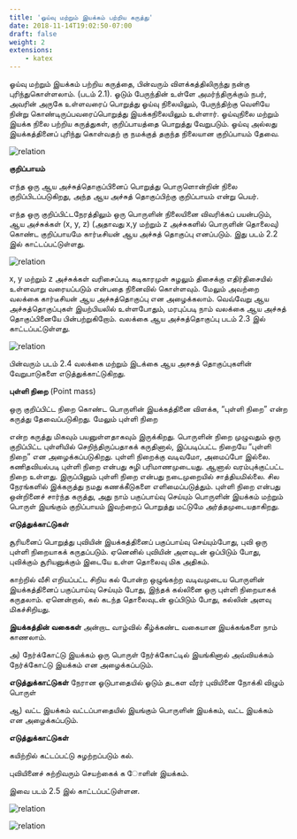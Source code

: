 ```yaml
---
title: 'ஓய்வு மற்றும் இயக்கம் பற்றிய கருத்து'
date: 2018-11-14T19:02:50-07:00
draft: false
weight: 2
extensions:
    - katex
---
```


ஓய்வு மற்றும் இயக்கம் பற்றிய கருத்தை, பின்வரும்
விளக்கத்திலிருந்து நன்கு புரிந்துகொள்ளலாம்.
(படம் 2.1). ஓடும் பேருந்தின் உள்ளே அமர்ந்திருக்கும்
நபர், அவரின் அருகே உள்ளவரைப் பொறுத்து
ஓய்வு நிலையிலும், பேருந்திற்கு வெளியே நின்று
கொண்டிருப்பவரைப்பொறுத்து இயக்கநிலையிலும்
உள்ளார். ஓய்வுநிலை மற்றும் இயக்க நிலை பற்றிய
கருத்துகள், குறிப்பாயத்தை பொறுத்து வேறுபடும்.
ஓய்வு அல்லது இயக்கத்தினைப் புரிந்து கொள்வதற் கு
நமக்குத் தகுந்த நிலையான குறிப்பாயம் தேவை.

![relation](/books/physics/part-1/unit-2/2.2.png "")

**குறிப்பாயம்**

எந்த ஒரு ஆய அச்சுத்தொகுப்பினைப் பொறுத்து
பொருளொன்றின் நிலை குறிப்பிடப்படுகிறது, அந்த
ஆய அச்சுத் தொகுப்பிற்கு குறிப்பாயம் என்று பெயர்.

எந்த ஒரு குறிப்பிட்டநேரத்திலும் ஒரு பொருளின்
நிலையினை விவரிக்கப் பயன்படும், ஆய அச்சுக்கள்
(x, y, z) (அதாவது x,y மற்றும் z அச்சுகளில் பொருளின்
தொலைவு) கொண்ட குறிப்பாயமே கார்டீசியன்
ஆய அச்சுத் தொகுப்பு எனப்படும். இது படம் 2.2 இல்
காட்டப்பட்டுள்ளது.


![relation](/books/physics/part-1/unit-2/2.1.png "")

x, y மற்றும் z அச்சுக்கள் வரிசைப்படி கடிகாரமுள்
சுழலும் திசைக்கு எதிர்திசையில் உள்ளவாறு
வரையப்படும் என்பதை நினைவில் கொள்ளவும்.
மேலும் அவற்றை வலக்கை கார்டீசியன் ஆய
அச்சுத்தொகுப்பு என அழைக்கலாம். வெவ்வேறு
ஆய அச்சுத்தொகுப்புகள் இயற்பியலில்
உள்ளபோதும், மரபுப்படி நாம் வலக்கை ஆய அச்சுத்
தொகுப்பினையே பின்பற்றுகிறோம். வலக்கை ஆய
அச்சுத்தொகுப்பு படம் 2.3 இல் காட்டப்பட்டுள்ளது.



![relation](/books/physics/part-1/unit-2/2.3.png "")

பின்வரும் படம் 2.4 வலக்கை மற்றும் இடக்கை
ஆய அசசுத் தொகுப்புகளின் வேறுபாடுகளை
எடுத்துக்காட்டுகிறது.

**புள்ளி நிறை** (Point mass)

ஒரு குறிப்பிட்ட நிறை கொண்ட பொருளின்
இயக்கத்தினை விளக்க, “புள்ளி நிறை” என்ற
கருத்து தேவைப்படுகிறது. மேலும் புள்ளி நிறை

என்ற கருத்து மிகவும் பயனுள்ளதாகவும்
இருக்கிறது. பொருளின் நிறை முழுவதும்
ஒரு குறிப்பிட்ட புள்ளியில் செறிந்திருப்பதாகக்
கருதினால், இப்படிப்பட்ட நிறையே “புள்ளி
நிறை” என அழைக்கப்படுகிறது. புள்ளி நிறைக்கு
வடிவமோ, அமைப்போ இல்லை. கணிதவியல்படி
புள்ளி நிறை என்பது சுழி பரிமாணமுடையது.
ஆனால் வரம்புக்குட்பட்ட நிறை உள்ளது.
இருப்பினும் புள்ளி நிறை என்பது நடைமுறையில்
சாத்தியமில்லை. சில நேரங்களில் இக்கருத்து
நமது கணக்கீடுகளை எளிமைப்படுத்தும். புள்ளி
நிறை என்பது ஒன்றினைச் சார்ந்த கருத்து, அது
நாம் பகுப்பாய்வு செய்யும் பொருளின் இயக்கம்
மற்றும் பொருள் இயங்கும் குறிப்பாயம் இவற்றைப்
பொறுத்து மட்டுமே அர்த்தமுடையதாகிறது.

**எடுத்துக்காட்டுகள்** 

 சூரியனைப் பொறுத்து புவியின்
இயக்கத்தினைப் பகுப்பாய்வு செய்யும்போது, புவி
ஒரு புள்ளி நிறையாகக் கருதப்படும். ஏனெனில்
புவியின் அளவுடன் ஒப்பிடும் போது, புவிக்கும்
சூரியனுக்கும் இடையே உள்ள தொலைவு மிக
அதிகம்.

காற்றில் வீசி எறியப்பட்ட சிறிய கல் போன்ற
ஒழுங்கற்ற வடிவமுடைய பொருளின்
இயக்கத்தினைப் பகுப்பாய்வு செய்யும் போது,
இந்தக் கல்லினை ஒரு புள்ளி நிறையாகக்
கருதலாம். ஏனென்றால், கல் கடந்த
தொலைவுடன் ஒப்பிடும் போது, கல்லின் அளவு
மிகச்சிறியது.

**இயக்கத்தின் வகைகள்**
அன்றாட வாழ்வில் கீழ்க்கண்ட வகையான
இயக்கங்களை நாம் காணலாம்.

அ) நேர்க்கோட்டு இயக்கம்
ஒரு பொருள் நேர்க்கோட்டில் இயங்கினால்
அவ்வியக்கம் நேர்க்கோட்டு இயக்கம் என
அழைக்கப்படும்.

**எடுத்துக்காட்டுகள்**
 நேரான ஓடுபாதையில் ஓடும் தடகள வீரர்
 புவியினை நோக்கி விழும் பொருள்

ஆ) வட்ட இயக்கம்
வட்டப்பாதையில் இயங்கும் பொருளின்
இயக்கம், வட்ட இயக்கம் என அழைக்கப்படும்.

**எடுத்துக்காட்டுகள்**

 கயிற்றில் கட்டப்பட்டு சுழற்றப்படும் கல்.

 புவியினைச் சுற்றிவரும் செயற்கைக் க ோளின்
இயக்கம்.

இவை படம் 2.5 இல் காட்டப்பட்டுள்ளன.

![relation](/books/physics/part-1/unit-2/2.5.png "")

![relation](/books/physics/part-1/unit-2/2.6.png "")

